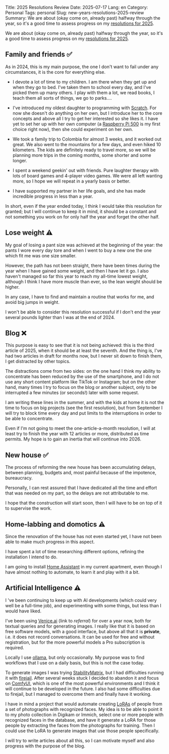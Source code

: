 Title: 2025 Resolutions Review
Date: 2025-07-17
Lang: en
Category: Personal
Tags: personal
Slug: new-years-resolutions-2025-review
Summary: We are about (okay come on, already past) halfway through the year, so it's a good time to assess progress on my [resolutions for 2025]({filename}2025-01-04_new_years_resolutions_en.md).

We are about (okay come on, already past) halfway through the year, so it's a good time to assess progress on my [resolutions for 2025]({filename}2025-01-04_new_years_resolutions.md).

## Family and friends ✅

As in 2024, this is my main purpose, the one I don't want to fail under any circumstances, it is the core for everything else.

- I devote a lot of time to my children.
I am there when they get up and when they go to bed.
I've taken them to school every day, and I've picked them up many others.
I play with them a lot, we read books, I teach them all sorts of things, we go to parks....

- I've introduced my oldest daughter to programming with [Scratch](https://scratch.mit.edu/).
For now she doesn't do anything on her own, but I introduce her to the core concepts and above all I try to get her interested so she likes it.
I have yet to set her up with her own computer (a [Raspberry Pi 500](https://www.raspberrypi.com/products/raspberry-pi-500/) is my first choice right now), then she could experiment on her own.

- We took a family trip to Colombia for almost 3 weeks, and it worked out great.
We also went to the mountains for a few days, and even hiked 10 kilometers.
The kids are definitely ready to travel more, so we will be planning more trips in the coming months, some shorter and some longer.

- I spent a weekend geekin' out with friends.
Pure laughter therapy with lots of board games and 4-player video games.
We were all left wanting more, so I hope we will repeat in a yearly basis or better.

- I have supported my partner in her life goals, and she has made incredible progress in less than a year.

In short, even if the year ended today, I think I would take this resolution for granted; but I will continue to keep it in mind, it should be a constant and not something you work on for only half the year and forget the other half.

## Lose weight ⚠

My goal of losing a pant size was achieved at the beginning of the year: the pants I wore every day tore and when I went to buy a new one the one which fit me was one size smaller.

However, the path has not been straight, there have been times during the year when I have gained some weight, and then I have let it go.
I also haven't managed so far this year to reach my all-time lowest weight, although I think I have more muscle than ever, so the lean weight should be higher.

In any case, I have to find and maintain a routine that works for me, and avoid big jumps in weight.

I won't be able to consider this resolution successful if I don't end the year several pounds lighter than I was at the end of 2024.

## Blog ❌

This purpose is easy to see that it is not being achieved: this is the third article of 2025, when it should be at least the seventh.
And the thing is, I've had two articles in draft for months now, but I never sit down to finish them, I get distracted by other topics.

The distractions come from two sides: on the one hand I think my ability to concentrate has been reduced by the use of the smartphone, and I do not use any short content platform like TikTok or Instagram; but on the other hand, many times I try to focus on the blog or another subject, only to be interrupted a few minutes (or seconds!) later with some request.

I am writing these lines in the summer, and with the kids at home it is not the time to focus on big projects (see the first resolution), but from September I will try to block time every day and put limits to the interruptions in order to be able to concentrate.

Even if I'm not going to meet the one-article-a-month resolution, I will at least try to finish the year with 12 articles or more, distributed as time permits.
My hope is to gain an inertia that will continue into 2026.

## New house ✅

The process of reforming the new house has been accumulating delays, between planning, budgets and, most painful because of the impotence, bureaucracy.

Personally, I can rest assured that I have dedicated all the time and effort that was needed on my part, so the delays are not attributable to me.

I hope that the construction will start soon, then I will have to be on top of it to supervise the work.

## Home-labbing and domotics ⚠️

Since the renovation of the house has not even started yet, I have not been able to make much progress in this aspect.

I have spent a lot of time researching different options, refining the installation I intend to do.

I am going to install [Home Assistant](https://www.home-assistant.io/) in my current apartment, even though I have almost nothing to automate, to learn it and play with it a bit.

## Artificial Intelligence ⚠️

I 've been continuing to keep up with AI developments (which could very well be a full-time job), and experimenting with some things, but less than I would have liked.

I've been using [Venice.ai](https://venice.ai/chat?ref=6ytBRz) (link to *referral*) for over a year now, both for textual queries and for generating images.
I really like that it is based on free software models, with a good interface, but above all that it is **private**, i.e. it does not record conversations.
It can be used for free and without registration, but for the more powerful models a Pro subscription is required.

Locally I use [ollama](https://ollama.com/), but only occasionally.
My purpose was to find workflows that I use on a daily basis, but this is not the case today.

To generate images I was trying [StabilityMatrix](https://github.com/LykosAI/StabilityMatrix), but I had difficulties running it with [firejail](https://github.com/netblue30/firejail/).
After several weeks stuck I decided to abandon it and focus on [ComfyUI](https://www.comfy.org/), which is one of the most powerful environments and I think it will continue to be developed in the future.
I also had some difficulties due to firejail, but I managed to overcome them and finally have it working.

I have in mind a project that would automate creating [LoRAs](https://en.wikipedia.org/wiki/Fine-tuning_(deep_learning)#Low-rank_adaptation) of people from a set of photographs with recognized faces.
My idea is to be able to point it to my photo collection in Digikam or Immich, select one or more people with recognized faces in the database, and have it generate a LoRA for those people by extracting the faces from the photographs for training.
Then I could use the LoRA to generate images that use those people specifically.

I will try to write articles about all this, so I can motivate myself and also progress with the purpose of the blog.
